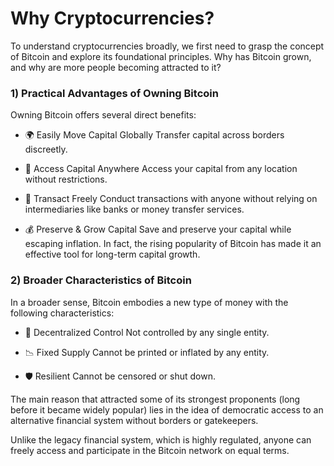 # Why Cryptocurrencies?
To understand cryptocurrencies broadly, we first need to grasp the concept of Bitcoin and explore its foundational principles. Why has Bitcoin grown, and why are more people becoming attracted to it?

### 1) Practical Advantages of Owning Bitcoin
   Owning Bitcoin offers several direct benefits:

- 🌍 Easily Move Capital Globally 
Transfer capital across borders discreetly.


- 📍 Access Capital Anywhere
Access your capital from any location without restrictions.


- 🤝 Transact Freely
Conduct transactions with anyone without relying on intermediaries like banks or money transfer services.


- 💰 Preserve & Grow Capital
Save and preserve your capital while escaping inflation. In fact, the rising popularity of Bitcoin has made it an effective tool for long-term capital growth.

### 2) Broader Characteristics of Bitcoin
   In a broader sense, Bitcoin embodies a new type of money with the following characteristics:

- 🔗 Decentralized Control
Not controlled by any single entity.

- 📉 Fixed Supply
Cannot be printed or inflated by any entity.

- 🛡️ Resilient
Cannot be censored or shut down.

The main reason that attracted some of its strongest proponents (long before it became widely popular) lies in the idea of democratic access to an alternative financial system without borders or gatekeepers.

Unlike the legacy financial system, which is highly regulated, anyone can freely access and participate in the Bitcoin network on equal terms.

